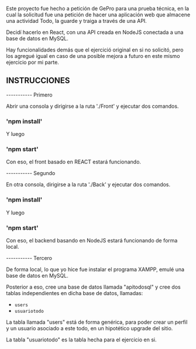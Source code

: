 Este proyecto fue hecho a petición de GePro para una prueba técnica, en la cual la solicitud fue una petición de hacer una aplicación web que almacene una actividad Todo, la guarde y traiga a través de una API. 

Decidí hacerlo en React, con una API creada en NodeJS conectada a una base de datos en MySQL.

Hay funcionalidades demás que el ejercició original en si no solicitó, pero los agregué igual en caso de una posible mejora a futuro en este mismo ejercicio por mi parte.

## INSTRUCCIONES
----------- Primero

Abrir una consola y dirigirse a la ruta './Front' y ejecutar dos comandos.

### 'npm install'

Y luego

### 'npm start'

Con eso, el front basado en REACT estará funcionando. 

----------- Segundo

En otra consola, dirigirse a la ruta './Back' y ejecutar dos comandos.

### 'npm install'

Y luego

### 'npm start'

Con eso, el backend basando en NodeJS estará funcionando de forma local.

----------- Tercero

De forma local, lo que yo hice fue instalar el programa XAMPP, emulé una base de datos en MySQL.

Posterior a eso, cree una base de datos llamada "apitodosql" y cree dos tablas independientes en dicha base de datos, llamadas: 
- `users`
- `usuariotodo`

La tabla llamada "users" está de forma genérica, para poder crear un perfil y un usuario asociado a este todo, en un hipotético upgrade del sitio.

La tabla "usuariotodo" es la tabla hecha para el ejercicio en si.
